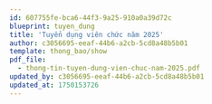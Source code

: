 ```yaml
---
id: 607755fe-bca6-44f3-9a25-910a0a39d72c
blueprint: tuyen_dung
title: 'Tuyển dụng viên chức năm 2025'
author: c3056695-eeaf-44b6-a2cb-5cd8a48b5b01
template: thong_bao/show
pdf_file:
  - thong-tin-tuyen-dung-vien-chuc-nam-2025.pdf
updated_by: c3056695-eeaf-44b6-a2cb-5cd8a48b5b01
updated_at: 1750153726
---
```

